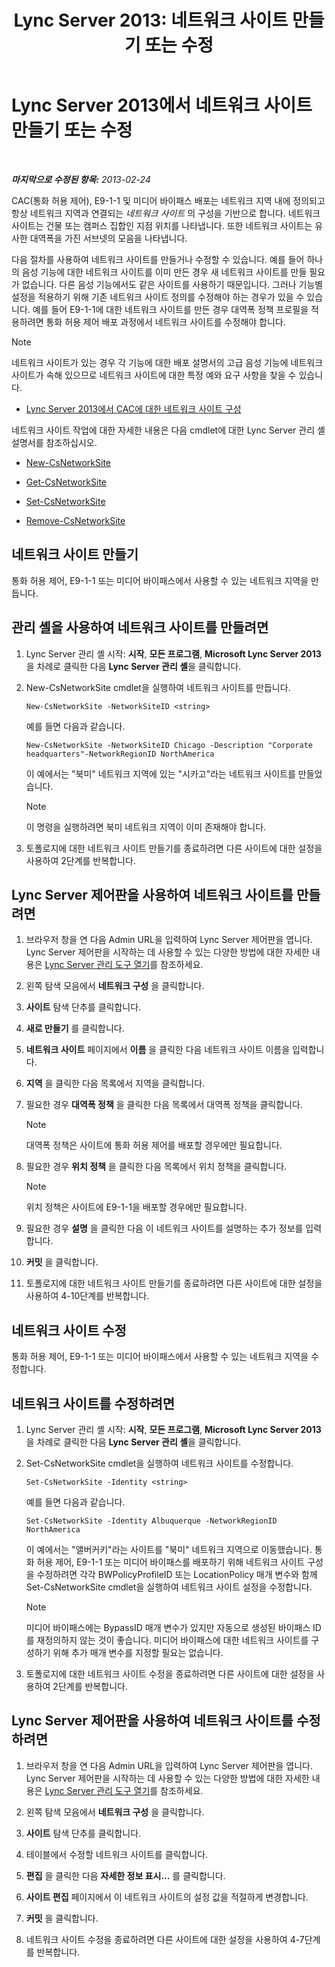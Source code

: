 ﻿---
title: 'Lync Server 2013: 네트워크 사이트 만들기 또는 수정'
TOCTitle: 네트워크 사이트 만들기 또는 수정
ms:assetid: 14e24856-9996-4da4-9f31-300940bdf5aa
ms:mtpsurl: https://technet.microsoft.com/ko-kr/library/Gg398218(v=OCS.15)
ms:contentKeyID: 49302896
ms.date: 08/10/2015
mtps_version: v=OCS.15
ms.translationtype: HT
---

# Lync Server 2013에서 네트워크 사이트 만들기 또는 수정

 

_**마지막으로 수정된 항목:** 2013-02-24_

CAC(통화 허용 제어), E9-1-1 및 미디어 바이패스 배포는 네트워크 지역 내에 정의되고 항상 네트워크 지역과 연결되는 *네트워크 사이트* 의 구성을 기반으로 합니다. 네트워크 사이트는 건물 또는 캠퍼스 집합인 지점 위치를 나타냅니다. 또한 네트워크 사이트는 유사한 대역폭을 가진 서브넷의 모음을 나타냅니다.

다음 절차를 사용하여 네트워크 사이트를 만들거나 수정할 수 있습니다. 예를 들어 하나의 음성 기능에 대한 네트워크 사이트를 이미 만든 경우 새 네트워크 사이트를 만들 필요가 없습니다. 다른 음성 기능에서도 같은 사이트를 사용하기 때문입니다. 그러나 기능별 설정을 적용하기 위해 기존 네트워크 사이트 정의를 수정해야 하는 경우가 있을 수 있습니다. 예를 들어 E9-1-1에 대한 네트워크 사이트를 만든 경우 대역폭 정책 프로필을 적용하려면 통화 허용 제어 배포 과정에서 네트워크 사이트를 수정해야 합니다.


> [!NOTE]
> 네트워크 사이트가 있는 경우 각 기능에 대한 배포 설명서의 고급 음성 기능에 네트워크 사이트가 속해 있으므로 네트워크 사이트에 대한 특정 예와 요구 사항을 찾을 수 있습니다. 
> <UL>
> <LI>
> <P><A href="lync-server-2013-configure-network-sites-for-cac.md">Lync Server 2013에서 CAC에 대한 네트워크 사이트 구성</A></P></LI></UL>



네트워크 사이트 작업에 대한 자세한 내용은 다음 cmdlet에 대한 Lync Server 관리 셸 설명서를 참조하십시오.

  - [New-CsNetworkSite](new-csnetworksite.md)

  - [Get-CsNetworkSite](get-csnetworksite.md)

  - [Set-CsNetworkSite](set-csnetworksite.md)

  - [Remove-CsNetworkSite](remove-csnetworksite.md)

## 네트워크 사이트 만들기

통화 허용 제어, E9-1-1 또는 미디어 바이패스에서 사용할 수 있는 네트워크 지역을 만듭니다.

## 관리 셸을 사용하여 네트워크 사이트를 만들려면

1.  Lync Server 관리 셸 시작: **시작**, **모든 프로그램**, **Microsoft Lync Server 2013**을 차례로 클릭한 다음 **Lync Server 관리 셸**을 클릭합니다.

2.  New-CsNetworkSite cmdlet을 실행하여 네트워크 사이트를 만듭니다.
    
        New-CsNetworkSite -NetworkSiteID <string>
    
    예를 들면 다음과 같습니다.
    
        New-CsNetworkSite -NetworkSiteID Chicago -Description "Corporate headquarters"-NetworkRegionID NorthAmerica
    
    이 예에서는 "북미" 네트워크 지역에 있는 "시카고"라는 네트워크 사이트를 만들었습니다.
    

    > [!NOTE]
    > 이 명령을 실행하려면 북미 네트워크 지역이 이미 존재해야 합니다.



3.  토폴로지에 대한 네트워크 사이트 만들기를 종료하려면 다른 사이트에 대한 설정을 사용하여 2단계를 반복합니다.

## Lync Server 제어판을 사용하여 네트워크 사이트를 만들려면

1.  브라우저 창을 연 다음 Admin URL을 입력하여 Lync Server 제어판을 엽니다. Lync Server 제어판을 시작하는 데 사용할 수 있는 다양한 방법에 대한 자세한 내용은 [Lync Server 관리 도구 열기](lync-server-2013-open-lync-server-administrative-tools.md)를 참조하세요.

2.  왼쪽 탐색 모음에서 **네트워크 구성** 을 클릭합니다.

3.  **사이트** 탐색 단추를 클릭합니다.

4.  **새로 만들기** 를 클릭합니다.

5.  **네트워크 사이트** 페이지에서 **이름** 을 클릭한 다음 네트워크 사이트 이름을 입력합니다.

6.  **지역** 을 클릭한 다음 목록에서 지역을 클릭합니다.

7.  필요한 경우 **대역폭 정책** 을 클릭한 다음 목록에서 대역폭 정책을 클릭합니다.
    

    > [!NOTE]
    > 대역폭 정책은 사이트에 통화 허용 제어를 배포할 경우에만 필요합니다.



8.  필요한 경우 **위치 정책** 을 클릭한 다음 목록에서 위치 정책을 클릭합니다.
    

    > [!NOTE]
    > 위치 정책은 사이트에 E9-1-1을 배포할 경우에만 필요합니다.



9.  필요한 경우 **설명** 을 클릭한 다음 이 네트워크 사이트를 설명하는 추가 정보를 입력합니다.

10. **커밋** 을 클릭합니다.

11. 토폴로지에 대한 네트워크 사이트 만들기를 종료하려면 다른 사이트에 대한 설정을 사용하여 4-10단계를 반복합니다.

## 네트워크 사이트 수정

통화 허용 제어, E9-1-1 또는 미디어 바이패스에서 사용할 수 있는 네트워크 지역을 수정합니다.

## 네트워크 사이트를 수정하려면

1.  Lync Server 관리 셸 시작: **시작**, **모든 프로그램**, **Microsoft Lync Server 2013**을 차례로 클릭한 다음 **Lync Server 관리 셸**을 클릭합니다.

2.  Set-CsNetworkSite cmdlet을 실행하여 네트워크 사이트를 수정합니다.
    
        Set-CsNetworkSite -Identity <string>
    
    예를 들면 다음과 같습니다.
    
        Set-CsNetworkSite -Identity Albuquerque -NetworkRegionID NorthAmerica
    
    이 예에서는 "앨버커키"라는 사이트를 "북미" 네트워크 지역으로 이동했습니다. 통화 허용 제어, E9-1-1 또는 미디어 바이패스를 배포하기 위해 네트워크 사이트 구성을 수정하려면 각각 BWPolicyProfileID 또는 LocationPolicy 매개 변수와 함께 Set-CsNetworkSite cmdlet을 실행하여 네트워크 사이트 설정을 수정합니다.
    

    > [!NOTE]
    > 미디어 바이패스에는 BypassID 매개 변수가 있지만 자동으로 생성된 바이패스 ID를 재정의하지 않는 것이 좋습니다. 미디어 바이패스에 대한 네트워크 사이트를 구성하기 위해 추가 매개 변수를 지정할 필요는 없습니다.



3.  토폴로지에 대한 네트워크 사이트 수정을 종료하려면 다른 사이트에 대한 설정을 사용하여 2단계를 반복합니다.

## Lync Server 제어판을 사용하여 네트워크 사이트를 수정하려면

1.  브라우저 창을 연 다음 Admin URL을 입력하여 Lync Server 제어판을 엽니다. Lync Server 제어판을 시작하는 데 사용할 수 있는 다양한 방법에 대한 자세한 내용은 [Lync Server 관리 도구 열기](lync-server-2013-open-lync-server-administrative-tools.md)를 참조하세요.

2.  왼쪽 탐색 모음에서 **네트워크 구성** 을 클릭합니다.

3.  **사이트** 탐색 단추를 클릭합니다.

4.  테이블에서 수정할 네트워크 사이트를 클릭합니다.

5.  **편집** 을 클릭한 다음 **자세한 정보 표시...** 를 클릭합니다.

6.  **사이트 편집** 페이지에서 이 네트워크 사이트의 설정 값을 적절하게 변경합니다.

7.  **커밋** 을 클릭합니다.

8.  네트워크 사이트 수정을 종료하려면 다른 사이트에 대한 설정을 사용하여 4-7단계를 반복합니다.

